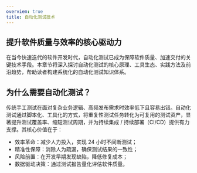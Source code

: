 ```yaml
---
overviem: true
title: 自动化测试技术
---
```

## 提升软件质量与效率的核心驱动力
在当今快速迭代的软件开发时代，自动化测试已成为保障软件质量、加速交付的关键技术手段。本章节将深入探讨自动化测试的核心原理、工具生态、实践方法及前沿趋势，帮助读者构建系统化的自动化测试知识体系。

## 为什么需要自动化测试？
传统手工测试在面对复杂业务逻辑、高频发布需求时效率低下且容易出错。自动化测试通过脚本化、工具化的方式，将重复性测试任务转化为可复用的测试资产，显著提升测试覆盖率、缩短测试周期，并为持续集成 / 持续部署（CI/CD）提供有力支撑。其核心价值在于：

- 效率革命：减少人力投入，实现 24 小时不间断测试；
- 精准性保障：消除人为疏漏，确保测试结果的一致性；
- 风险前置：在开发早期发现缺陷，降低修复成本；
- 数据驱动决策：通过测试报告量化评估软件质量。
